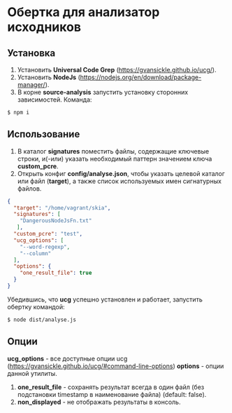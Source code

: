# Обертка для анализатор исходников
## Установка
1. Установить **Universal Code Grep** (https://gvansickle.github.io/ucg/).
2. Установить **NodeJs** (https://nodejs.org/en/download/package-manager/). 
3. В корне **source-analysis** запустить установку сторонних зависимостей. Команда: 
```bash
$ npm i
```

## Использование
1. В каталог **signatures** поместить файлы, содержащие ключевые строки, и(-или) указать необходимый паттерн значением ключа **custom_pcre**.  
2. Открыть конфиг **config/analyse.json**, чтобы указать целевой каталог или файл (**target**), а также список используемых имен сигнатурных файлов.
```json
{
  "target": "/home/vagrant/skia",
  "signatures": [
    "DangerousNodeJsFn.txt"
   ],
  "custom_pcre": "test",
  "ucg_options": [
    "--word-regexp",
    "--column"
  ],
  "options": {
    "one_result_file": true
  }
}
```
Убедившись, что **ucg** успешно установлен и работает, запустить обертку командой:
```bash
$ node dist/analyse.js
```
## Опции
**ucg_options** - все доступные опции ucg (https://gvansickle.github.io/ucg/#command-line-options)
**options** - опции данной утилиты.
1. **one_result_file** - сохранять результат всегда в один файл (без подстановки timestamp в наименование файла) (default: false).
2. **non_displayed** - не отображать результаты в консоль.